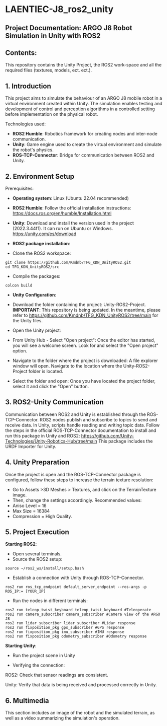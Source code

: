 # LAENTIEC-J8_ros2_unity
## Project Documentation: ARGO J8 Robot Simulation in Unity with ROS2
 
## Contents:
This repository contains the Unity Project, the ROS2 work-space and all the required files (textures, models, ect. ect.).

## 1. Introduction
This project aims to simulate the behaviour of an ARGO J8 mobile robot in a virtual environment created within Unity. The simulation enables testing and development of control and perception algorithms in a controlled setting before implementation on the physical robot.

Technologies used:

* **ROS2 Humble**: Robotics framework for creating nodes and inter-node communication.
* **Unity**: Game engine used to create the virtual environment and simulate the robot's physics.
* **ROS-TCP-Connector**: Bridge for communication between ROS2 and Unity.

## 2. Environment Setup
Prerequisites:
* **Operating system**: Linux (Ubuntu 22.04 recommended)
* **ROS2 Humble**: Follow the official installation instructions: https://docs.ros.org/en/humble/Installation.html
* **Unity**: Download and install the version used in the project (2022.3.44f1). It can run on Ubuntu or Windows. https://unity.com/es/download
* **ROS2 package installation**:

 * Clone the ROS2 workspace:

```
git clone https://github.com/Kmdnb/TFG_KDN_UnityROS2.git
cd TFG_KDN_UnityROS2/src 
```
 * Compile the packages:
```
colcon build
```
* **Unity Configuration**:
* Download the folder containing the project: Unity-ROS2-Project. **IMPORTANT**: This repository is being updated. In the meantime, please refer to https://github.com/Kmdnb/TFG_KDN_UnityROS2/tree/main for the Unity files.

* Open the Unity project:
 * From Unity Hub - Select "Open project": Once the editor has started, you will see a welcome screen. Look for and select the "Open project" option.
 * Navigate to the folder where the project is downloaded: A file explorer window will open. Navigate to the location where the Unity-ROS2-Project folder is located.
 * Select the folder and open: Once you have located the project folder, select it and click the "Open" button.

## 3. ROS2-Unity Communication
Communication between ROS2 and Unity is established through the ROS-TCP-Connector. ROS2 nodes publish and subscribe to topics to send and receive data. In Unity, scripts handle reading and writing topic data. Follow the steps in the official ROS-TCP-Connector documentation to install and run this package in Unity and ROS2: https://github.com/Unity-Technologies/Unity-Robotics-Hub/tree/main This package includes the URDF Importer for Unity.  

## 4. Unity Preparation
Once the project is open and the ROS-TCP-Connector package is configured, follow these steps to increase the terrain texture resolution:

* Go to Assets >3D Meshes > Textures, and click on the TerrainTexture image.
* Then, change the settings accordingly. Recommended values:
 * Aniso Level = 16
 * Max Size = 16384
 * Compression = High Quality.

## 5. Project Execution
**Starting ROS2**:
* Open several terminals.
* Source the ROS2 setup:
```
source ~/ros2_ws/install/setup.bash
```
* Establish a connection with Unity through ROS-TCP-Connector.
```
ros2 run ros_tcp_endpoint default_server_endpoint --ros-args -p ROS_IP:= [YOUR_IP]
```
* Run the nodes in different terminals:
```
ros2 run teleop_twist_keyboard teleop_twist_keyboard #Teleoperate
ros2 run camera_subscriber camera_subscriber #Camera view of the ARGO J8
ros2 run lidar_subscriber lidar_subscriber #Lidar response
ros2 run fixposition_pkg gps_subscriber #GPS response
ros2 run fixposition_pkg imu_subscriber #IMU response
ros2 run fixposition_pkg odometry_subscriber #Odometry response
```
**Starting Unity**:

* Run the project scene in Unity

* Verifying the connection:

ROS2: Check that sensor readings are consistent.

Unity: Verify that data is being received and processed correctly in Unity.

## 6. Multimedia
This section includes an image of the robot and the simulated terrain, as well as a video summarizing the simulation's operation.
